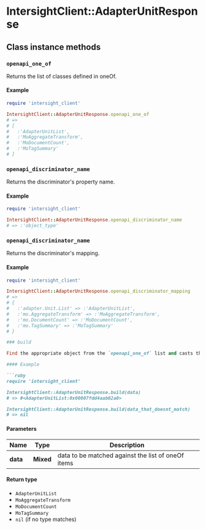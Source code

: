 # IntersightClient::AdapterUnitResponse

## Class instance methods

### `openapi_one_of`

Returns the list of classes defined in oneOf.

#### Example

```ruby
require 'intersight_client'

IntersightClient::AdapterUnitResponse.openapi_one_of
# =>
# [
#   :'AdapterUnitList',
#   :'MoAggregateTransform',
#   :'MoDocumentCount',
#   :'MoTagSummary'
# ]
```

### `openapi_discriminator_name`

Returns the discriminator's property name.

#### Example

```ruby
require 'intersight_client'

IntersightClient::AdapterUnitResponse.openapi_discriminator_name
# => :'object_type'
```

### `openapi_discriminator_name`

Returns the discriminator's mapping.

#### Example

```ruby
require 'intersight_client'

IntersightClient::AdapterUnitResponse.openapi_discriminator_mapping
# =>
# {
#   :'adapter.Unit.List' => :'AdapterUnitList',
#   :'mo.AggregateTransform' => :'MoAggregateTransform',
#   :'mo.DocumentCount' => :'MoDocumentCount',
#   :'mo.TagSummary' => :'MoTagSummary'
# }

### build

Find the appropriate object from the `openapi_one_of` list and casts the data into it.

#### Example

```ruby
require 'intersight_client'

IntersightClient::AdapterUnitResponse.build(data)
# => #<AdapterUnitList:0x00007fdd4aab02a0>

IntersightClient::AdapterUnitResponse.build(data_that_doesnt_match)
# => nil
```

#### Parameters

| Name | Type | Description |
| ---- | ---- | ----------- |
| **data** | **Mixed** | data to be matched against the list of oneOf items |

#### Return type

- `AdapterUnitList`
- `MoAggregateTransform`
- `MoDocumentCount`
- `MoTagSummary`
- `nil` (if no type matches)

